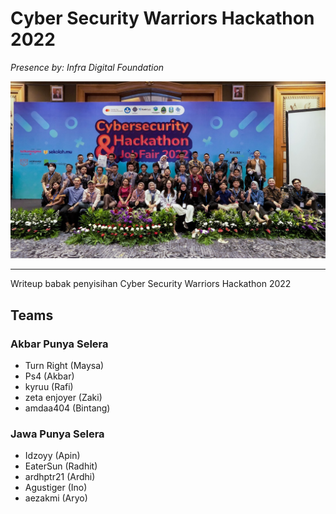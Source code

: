 # Cyber Security Warriors Hackathon 2022
*Presence by: Infra Digital Foundation*

![](2023-03-01-23-18-33.png)

---

Writeup babak penyisihan Cyber Security Warriors Hackathon 2022

## Teams

### **Akbar Punya Selera**
- Turn Right (Maysa)
- Ps4 (Akbar)
- kyruu (Rafi)
- zeta enjoyer (Zaki)
- amdaa404 (Bintang)

### **Jawa Punya Selera**
- Idzoyy (Apin)
- EaterSun (Radhit)
- ardhptr21 (Ardhi)
- Agustiger (Ino)
- aezakmi (Aryo)